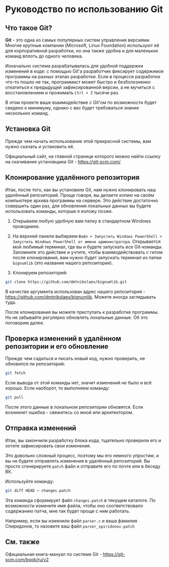 <!--
title: "Руководство по использованию Git"
date: 17-03-2019
-->

# Руководство по использованию Git

## Что такое Git?

**Git** - это одна из самых популярных систем управления версиями. Многие крупные компании (Microsoft, Linux Foundation) используют её для корпоративной разработки, но она также удобна и для маленьких команд вплоть до одного человека.

Изначально система разрабатывалась для удобной поддержки изменений в коде: с помощью Git'а разработчик фиксирует содержимое программы на разных этапах разработки. Если в процессе разработки что-то пошло не так, программист может быстро и безболезненно откатиться к предыдущей зафиксированной версии, а не мучиться с восстановлением и прожимать `Ctrl + Z` тысячи раз.

В этом проекте ваше взаимодействие с Git'ом по возможности будет сведено к минимуму, однако с вас будет требоваться знание нескольких команд.

## Установка Git

Прежде чем начать использование этой прекрасной системы, вам нужно скачать и установить её.

Официальный сайт, на главной странице которого можно найти ссылку на скачивание установщика Git - <https://git-scm.com/> 

## Клонирование удалённого репозитория

Итак, после того, как вы установили Git, нам нужно клонировать наш удалённый репозиторий. Проще говоря, вы делаете копию на своём компьютере архива программы на сервере. Это действие достаточно совершить один раз, для обновления локальных данных вы будете использовать команды, которые я изложу позже.

1. Открываем любую удобную вам папку в стандартном Windows проводнике.

2. На верхней панели выбираем `Файл > Запустить Windows PowerShell > Запустить Windows PowerShell от имени администратора`. Открывается мой любимый терминал, где вы и будете запускать все Git-команды. Запомните это действие и учтите, чтобы взаимодействовать с гитом после клонирования, вам нужно будет запускать терминал из папки `bignumlib` (это название нашего репозитория).

3. Клонируем репозиторий:

```sh
git clone https://github.com/dmtnikolaev/bignumlib.git
```

В качестве аргумента использован адрес нашего репозитория - <https://github.com/dmtnikolaev/bignumlib>. Можете иногда заглядывать туда.

После клонирования вы можете приступать к разработке программы. Но не забывайте регулярно обновлять локальные данные. Об это поговорим далее.

## Проверка изменений в удалённом репозитории и его обновление

Прежде чем садиться и писать новый код, нужно проверить, не обновился ли репозиторий:

```sh
git fetch
```

Если вывода от этой команды нет, значит изменений не было и всё хорошо. Если наоборот, то выполняем команду:

```sh
git pull
```

После этого данные в локальном репозитории обновятся. Если возникнет ошибка - свяжитесь со мной или архитектором.

## Отправка изменений

Итак, вы закончили разработку блока кода, тщательно проверили его и хотите зафиксировать свои изменения.

Это довольно сложный процесс, поэтому мы его немного упростим, и вы не будете отправлять изменения в удалённый репозиторий. Вы просто сгенерируете `patch` файл и отправите его по почте или в беседу ВК.

Используйте команду:

```sh
git diff HEAD > changes.patch
```

Эта команда сформирует файл `changes.patch` в текущем каталоге. По возможности измените имя файла, чтобы оно соответствовало содержанию патча, мне так будет проще с ним работать.

Например, если вы изменили файл `parser.c` и ваша фамилия Спиридонов, то назовите ваш файл `parser_spiridonov.patch`

## См. также

Официальная книга-мануал по системе Git - <https://git-scm.com/book/ru/v2>
